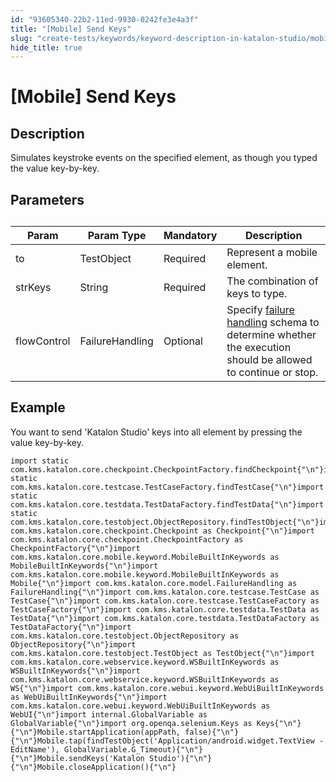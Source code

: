 ```yaml
---
id: "93605340-22b2-11ed-9930-0242fe3e4a3f"
title: "[Mobile] Send Keys"
slug: "create-tests/keywords/keyword-description-in-katalon-studio/mobile-keywords/mobile-send-keys"
hide_title: true
---
```


# <a id="id_0" class="anchor_top_offset"/><a id="ariaid-title1" class="anchor_top_offset"/>[Mobile] Send Keys


## <a id="id_0__id_1" class="anchor_top_offset"/>Description 

              
<p xmlns="http://www.w3.org/1999/xhtml" className="p">Simulates keystroke events on the specified element, as though   you typed the value key-by-key. </p> 
      

## <a id="id_0__id_2" class="anchor_top_offset"/>Parameters 

              
<table xmlns="http://www.w3.org/1999/xhtml" className="table anchor_top_offset" id="id_0__151b4bdb-82da-4221-8ebb-3ec8fea5f245"><caption /><thead className="thead"><tr className><th className="entry anchor_top_offset" id="id_0__151b4bdb-82da-4221-8ebb-3ec8fea5f245__entry__1">Param</th><th className="entry anchor_top_offset" id="id_0__151b4bdb-82da-4221-8ebb-3ec8fea5f245__entry__2">Param Type</th><th className="entry anchor_top_offset" id="id_0__151b4bdb-82da-4221-8ebb-3ec8fea5f245__entry__3">Mandatory</th><th className="entry anchor_top_offset" id="id_0__151b4bdb-82da-4221-8ebb-3ec8fea5f245__entry__4">Description</th></tr></thead><tbody className="tbody"><tr className><td className="entry" headers="id_0__151b4bdb-82da-4221-8ebb-3ec8fea5f245__entry__1 id_0__151b4bdb-82da-4221-8ebb-3ec8fea5f245__entry__2 id_0__151b4bdb-82da-4221-8ebb-3ec8fea5f245__entry__3 id_0__151b4bdb-82da-4221-8ebb-3ec8fea5f245__entry__4 ">to</td><td className="entry" headers="id_0__151b4bdb-82da-4221-8ebb-3ec8fea5f245__entry__1 id_0__151b4bdb-82da-4221-8ebb-3ec8fea5f245__entry__2 id_0__151b4bdb-82da-4221-8ebb-3ec8fea5f245__entry__3 id_0__151b4bdb-82da-4221-8ebb-3ec8fea5f245__entry__4 ">TestObject</td><td className="entry" headers="id_0__151b4bdb-82da-4221-8ebb-3ec8fea5f245__entry__1 id_0__151b4bdb-82da-4221-8ebb-3ec8fea5f245__entry__2 id_0__151b4bdb-82da-4221-8ebb-3ec8fea5f245__entry__3 id_0__151b4bdb-82da-4221-8ebb-3ec8fea5f245__entry__4 ">Required</td><td className="entry" headers="id_0__151b4bdb-82da-4221-8ebb-3ec8fea5f245__entry__1 id_0__151b4bdb-82da-4221-8ebb-3ec8fea5f245__entry__2 id_0__151b4bdb-82da-4221-8ebb-3ec8fea5f245__entry__3 id_0__151b4bdb-82da-4221-8ebb-3ec8fea5f245__entry__4 ">Represent a mobile element.</td></tr><tr className><td className="entry" headers="id_0__151b4bdb-82da-4221-8ebb-3ec8fea5f245__entry__1 id_0__151b4bdb-82da-4221-8ebb-3ec8fea5f245__entry__2 id_0__151b4bdb-82da-4221-8ebb-3ec8fea5f245__entry__3 id_0__151b4bdb-82da-4221-8ebb-3ec8fea5f245__entry__4 ">strKeys</td><td className="entry" headers="id_0__151b4bdb-82da-4221-8ebb-3ec8fea5f245__entry__1 id_0__151b4bdb-82da-4221-8ebb-3ec8fea5f245__entry__2 id_0__151b4bdb-82da-4221-8ebb-3ec8fea5f245__entry__3 id_0__151b4bdb-82da-4221-8ebb-3ec8fea5f245__entry__4 ">String</td><td className="entry" headers="id_0__151b4bdb-82da-4221-8ebb-3ec8fea5f245__entry__1 id_0__151b4bdb-82da-4221-8ebb-3ec8fea5f245__entry__2 id_0__151b4bdb-82da-4221-8ebb-3ec8fea5f245__entry__3 id_0__151b4bdb-82da-4221-8ebb-3ec8fea5f245__entry__4 ">Required</td><td className="entry" headers="id_0__151b4bdb-82da-4221-8ebb-3ec8fea5f245__entry__1 id_0__151b4bdb-82da-4221-8ebb-3ec8fea5f245__entry__2 id_0__151b4bdb-82da-4221-8ebb-3ec8fea5f245__entry__3 id_0__151b4bdb-82da-4221-8ebb-3ec8fea5f245__entry__4 ">The combination of keys to type.</td></tr><tr className><td className="entry" headers="id_0__151b4bdb-82da-4221-8ebb-3ec8fea5f245__entry__1 id_0__151b4bdb-82da-4221-8ebb-3ec8fea5f245__entry__2 id_0__151b4bdb-82da-4221-8ebb-3ec8fea5f245__entry__3 id_0__151b4bdb-82da-4221-8ebb-3ec8fea5f245__entry__4 ">flowControl</td><td className="entry" headers="id_0__151b4bdb-82da-4221-8ebb-3ec8fea5f245__entry__1 id_0__151b4bdb-82da-4221-8ebb-3ec8fea5f245__entry__2 id_0__151b4bdb-82da-4221-8ebb-3ec8fea5f245__entry__3 id_0__151b4bdb-82da-4221-8ebb-3ec8fea5f245__entry__4 ">FailureHandling</td><td className="entry" headers="id_0__151b4bdb-82da-4221-8ebb-3ec8fea5f245__entry__1 id_0__151b4bdb-82da-4221-8ebb-3ec8fea5f245__entry__2 id_0__151b4bdb-82da-4221-8ebb-3ec8fea5f245__entry__3 id_0__151b4bdb-82da-4221-8ebb-3ec8fea5f245__entry__4 ">Optional</td><td className="entry" headers="id_0__151b4bdb-82da-4221-8ebb-3ec8fea5f245__entry__1 id_0__151b4bdb-82da-4221-8ebb-3ec8fea5f245__entry__2 id_0__151b4bdb-82da-4221-8ebb-3ec8fea5f245__entry__3 id_0__151b4bdb-82da-4221-8ebb-3ec8fea5f245__entry__4 ">Specify <a className="xref" href="/docs/maintain/configure-failure-handling-settings-in-katalon-studio">failure handling</a> schema to         determine whether the execution should be allowed to continue or         stop.</td></tr></tbody></table> 
      

## <a id="id_0__id_3" class="anchor_top_offset"/>Example 

              
<p xmlns="http://www.w3.org/1999/xhtml" className="p">You want to send 'Katalon Studio' keys into all element by   pressing the value key-by-key.</p> 
              
<pre xmlns="http://www.w3.org/1999/xhtml" className="pre codeblock"><code>import static com.kms.katalon.core.checkpoint.CheckpointFactory.findCheckpoint{"\n"}import static com.kms.katalon.core.testcase.TestCaseFactory.findTestCase{"\n"}import static com.kms.katalon.core.testdata.TestDataFactory.findTestData{"\n"}import static com.kms.katalon.core.testobject.ObjectRepository.findTestObject{"\n"}import com.kms.katalon.core.checkpoint.Checkpoint as Checkpoint{"\n"}import com.kms.katalon.core.checkpoint.CheckpointFactory as CheckpointFactory{"\n"}import com.kms.katalon.core.mobile.keyword.MobileBuiltInKeywords as MobileBuiltInKeywords{"\n"}import com.kms.katalon.core.mobile.keyword.MobileBuiltInKeywords as Mobile{"\n"}import com.kms.katalon.core.model.FailureHandling as FailureHandling{"\n"}import com.kms.katalon.core.testcase.TestCase as TestCase{"\n"}import com.kms.katalon.core.testcase.TestCaseFactory as TestCaseFactory{"\n"}import com.kms.katalon.core.testdata.TestData as TestData{"\n"}import com.kms.katalon.core.testdata.TestDataFactory as TestDataFactory{"\n"}import com.kms.katalon.core.testobject.ObjectRepository as ObjectRepository{"\n"}import com.kms.katalon.core.testobject.TestObject as TestObject{"\n"}import com.kms.katalon.core.webservice.keyword.WSBuiltInKeywords as WSBuiltInKeywords{"\n"}import com.kms.katalon.core.webservice.keyword.WSBuiltInKeywords as WS{"\n"}import com.kms.katalon.core.webui.keyword.WebUiBuiltInKeywords as WebUiBuiltInKeywords{"\n"}import com.kms.katalon.core.webui.keyword.WebUiBuiltInKeywords as WebUI{"\n"}import internal.GlobalVariable as GlobalVariable{"\n"}import org.openqa.selenium.Keys as Keys{"\n"}{"\n"}Mobile.startApplication(appPath, false){"\n"} {"\n"}Mobile.tap(findTestObject('Application/android.widget.TextView - EditName'), GlobalVariable.G_Timeout){"\n"} {"\n"}Mobile.sendKeys('Katalon Studio'){"\n"}{"\n"}Mobile.closeApplication(){"\n"}</code></pre> 
            
